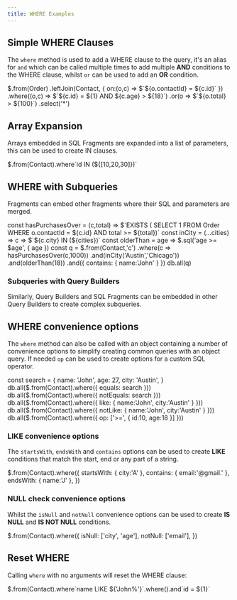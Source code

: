 ```yaml
---
title: WHERE Examples
---
```


## Simple WHERE Clauses

The `where` method is used to add a WHERE clause to the query, it's an alias for `and` which can be called multiple times 
to add multiple **AND** conditions to the WHERE clause, whilst `or` can be used to add an **OR** condition.

<live-preview>
$.from(Order)
  .leftJoin(Contact, { on:(o,c) => $`${o.contactId} = ${c.id}` })
  .where((o,c) => $`${c.id} = ${1} AND ${c.age} > ${18}`)
  .or(o => $`${o.total} > ${100}`)
  .select('*')
</live-preview>

## Array Expansion

Arrays embedded in SQL Fragments are expanded into a list of parameters, this can be used to create IN clauses.

<live-preview>
$.from(Contact).where`id IN (${[10,20,30]})`
</live-preview>

## WHERE with Subqueries

Fragments can embed other fragments where their SQL and parameters are merged.

<live-preview>
const hasPurchasesOver = (c,total) => $`EXISTS (
       SELECT 1 FROM Order WHERE o.contactId = ${c.id} AND total >= ${total})`
const inCity = (...cities) => c => $`${c.city} IN (${cities})`
const olderThan = age => $.sql('age >= $age', { age })
const q = $.from(Contact,'c')
    .where(c => hasPurchasesOver(c,1000))
    .and(inCity('Austin','Chicago'))
    .and(olderThan(18))
    .and({ contains: { name:'John' } })
db.all(q)
</live-preview>

### Subqueries with Query Builders

Similarly, Query Builders and SQL Fragments can be embedded in other Query Builders to create complex subqueries.

<live-preview src="/mjs/subselect.mjs"></live-preview>

## WHERE convenience options

The `where` method can also be called with an object containing a number of convenience options to simplify creating
common queries with an object query. If needed `op` can be used to create options for a custom SQL operator.

<live-preview>
const search = {
    name: 'John',
    age: 27,
    city: 'Austin',
}
db.all($.from(Contact).where({ equals: search }))
db.all($.from(Contact).where({ notEquals: search }))
db.all($.from(Contact).where({ like: { name:'John', city:'Austin' } }))
db.all($.from(Contact).where({ notLike: { name:'John', city:'Austin' } }))
db.all($.from(Contact).where({ op: ['>=', { id:10, age:18 }] }))
</live-preview>

### LIKE convenience options

The `startsWith`, `endsWith` and `contains` options can be used to create **LIKE** conditions that match the start, 
end or any part of a string.

<live-preview>
$.from(Contact).where({ 
    startsWith: { city:'A' }, 
    contains: { email:'@gmail.' }, 
    endsWith: { name:'J' }, 
})
</live-preview>

### NULL check convenience options

Whilst the `isNull` and `notNull` convenience options can be used to create **IS NULL** and **IS NOT NULL** conditions.

<live-preview>
$.from(Contact).where({ 
    isNull: ['city', 'age'], 
    notNull: ['email'], 
})
</live-preview>

## Reset WHERE

Calling `where` with no arguments will reset the WHERE clause:

<live-preview>
$.from(Contact).where`name LIKE ${'John%'}`.where().and`id = ${1}`
</live-preview>

